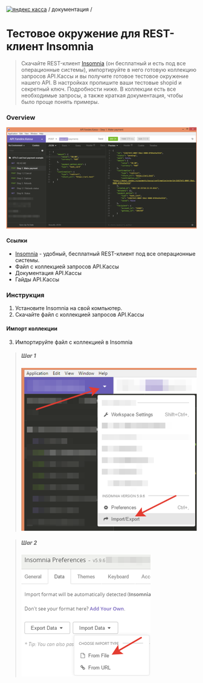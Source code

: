 [![яндекс касса](/i/yakassalogo.png "Яндекс Касса")](https://kassa.yandex.ru) / документация /

Тестовое окружение для REST-клиент Insomnia
===========================================

> Скачайте REST-клиент [Insomnia](https://insomnia.rest/) (он бесплатный и есть под все операционные системы), импортируйте в него готовую коллекцию запросов API.Кассы и вы получите готовое тестовое окружение нашего API. В настройках пропишите ваши тестовые shopid и секретный ключ. Подробности ниже. В коллекции есть все необходимые запросы, а также краткая документация, чтобы было проще понять примеры.

### Overview

![пример тестового окружения для тестирования API.Яндекс.Кассы в REST клиенте Insomnia](/checkout-api/sample/rest/insomnia/api.yandex.checkout.insomnia-sample.png "пример тестового окружения для тестирования API.Яндекс.Кассы в REST клиенте Insomnia")

#### Ссылки
* [Insomnia](https://insomnia.rest/) - удобный, бесплатный REST-клиент под все операционные системы.
* Файл с коллекцией запросов API.Кассы
* Документация API.Кассы
* Гайды API.Кассы

### Инструкция

1. Установите Insomnia на свой компьютер. 
2. Скачайте файл с коллекцией запросов API.Кассы

#### Импорт коллекции
3. Импортируйте файл с коллекцией в Insomnia  

> ##### Шаг 1
> ![Insomnia import step1](/checkout-api/sample/rest/insomnia/insomnia-import-step1.png "Insomnia import step1")

> ##### Шаг 2
> ![Insomnia import step2](/checkout-api/sample/rest/insomnia/insomnia-import-step2.png "Insomnia import step2")
